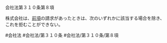 会社法第３１０条第８項

株式会社は、[前項](会社法＿＿＿＿第３１０条第７項)の請求があったときは、次のいずれかに該当する場合を除き、これを拒むことができない。

#会社法
#会社法/第３１０条
#会社法/第３１０条/第８項
